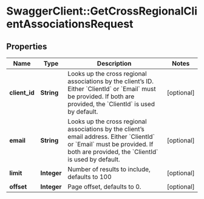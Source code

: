 # SwaggerClient::GetCrossRegionalClientAssociationsRequest

## Properties
Name | Type | Description | Notes
------------ | ------------- | ------------- | -------------
**client_id** | **String** | Looks up the cross regional associations by the client’s ID. Either &#x60;ClientId&#x60; or &#x60;Email&#x60; must be provided. If both are provided, the &#x60;ClientId&#x60; is used by default. | [optional] 
**email** | **String** | Looks up the cross regional associations by the client’s email address. Either &#x60;ClientId&#x60; or &#x60;Email&#x60; must be provided. If both are provided, the &#x60;ClientId&#x60; is used by default. | [optional] 
**limit** | **Integer** | Number of results to include, defaults to 100 | [optional] 
**offset** | **Integer** | Page offset, defaults to 0. | [optional] 


